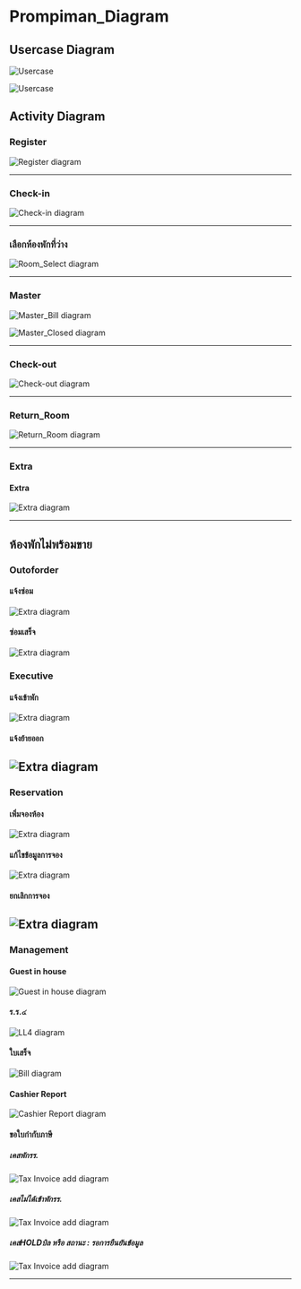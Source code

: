# Prompiman_Diagram

## Usercase Diagram

![Usercase](out/activity-diagram/room/use/use.png)

![Usercase](out/activity-diagram/room/xxx/xxx.png)
## Activity Diagram

### Register

![Register diagram](out/activity-diagram/Register/Register/Register(ลงทะเบียนสมาชิก).png)

---
### Check-in

![Check-in diagram](out/activity-diagram/Check-in/Check-in/Check-in(ลงทะเบียนเข้าพัก).png)

---
### เลือกห้องพักที่ว่าง

![Room_Select diagram](out/activity-diagram/Room_Select/Room_Select/เลือกห้องพักที่ว่าง.png)

---
### Master

![Master_Bill diagram](out/activity-diagram/Master/Master_Bill/จ่ายเงินระหว่างพัก.png)

![Master_Closed diagram](out/activity-diagram/Master/Master_Closed/ปิด_Master.png)

---
### Check-out
 
![Check-out diagram](out/activity-diagram/Check-out/checkout/checkout.png)

---
### Return_Room 

![Return_Room diagram](out/activity-diagram/Check-in/Return_Room/Return_Room(คืนห้อง).png)

---

### Extra

#### Extra 
![Extra diagram](out\activity-diagram\Extra\แจ้งค่าใช้จ่ายเพิ่มเติม\แจ้งค่าใช้จ่ายเพิ่มเติม;.png)

---

## ห้องพักไม่พร้อมขาย

### Outoforder 

#### แจ้งซ่อม
![Extra diagram](out/activity-diagram/room/outofder/แจ้งซ่อม.png)

#### ซ่อมเสร็จ
![Extra diagram](out/activity-diagram/room/ooo/ซ่อมห้องเสร็จ.png)

### Executive 
#### แจ้งเข้าพัก
![Extra diagram](out/activity-diagram/room/executive/ห้องพักผู้บริหาร.png)

#### แจ้งย้ายออก
![Extra diagram](out/activity-diagram/room/deleteexecutive/แจ้งออกห้องพักผู้บริหาร.png)
---

### Reservation

#### เพิ่มจองห้อง 
![Extra diagram](out/activity-diagram/reservation/addreservation/จองห้องพักล่วงหน้า.png)

#### แก้ไขข้อมูลการจอง 
![Extra diagram](out/activity-diagram/reservation/editreservation/แก้ไขการจองห้อง.png)

#### ยกเลิกการจอง 
![Extra diagram](out/activity-diagram/reservation/cancelreservation/ยกเลิกการจองห้อง.png)
---

### Management

#### Guest in house 
![Guest in house diagram](out/activity-diagram/Management/Guest_in_House/Guest_in_House.png)

#### ร.ร.๔ 
![LL4 diagram](out/activity-diagram/Management/LL4/ร.ร.๔.png)

#### ใบเสร็จ 
![Bill diagram](out/activity-diagram/Management/Bill/ใบเสร็จ.png)

#### Cashier Report 
![Cashier Report diagram](out/activity-diagram/Management/Cashier_report/Cashier_report.png)

#### ขอใบกำกับภาษี
##### เคสพักรร.
![Tax Invoice add diagram](out/activity-diagram/Management/TaxInvoice_normalcase/ขอใบกำกับภาษี-เคสพักรร..png) 

##### เคสไม่ได้เข้าพักรร.
![Tax Invoice add diagram](out/activity-diagram/Management/TaxInvoice_othercase/ขอใบกำกับภาษี-เคสที่ไม่ได้เข้าพักรร..png) 

##### เคสHOLDบิล หรือ สถานะ : รอการยืนยันข้อมูล
![Tax Invoice add diagram](out/activity-diagram/Management/TaxInvoice_holdBill/ขอใบกำกับภาษี-เคสHOLDบิล(สถานะรอการยืนยันข้อมูล).png) 


---
